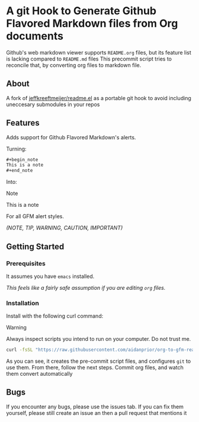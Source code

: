 
# A git Hook to Generate Github Flavored Markdown files from Org documents

Github's web markdown viewer supports `README.org` files, but its feature list is lacking compared to `README.md` files This precommit script tries to reconcile that, by converting org files to markdown file.


## About

A fork of [jeffkreeftmeijer/readme.el](https://github.com/jeffkreeftmeijer/readme.el) as a portable git hook to avoid including uneccesary submodules in your repos


## Features

Adds support for <span class="underline">G</span>​ithub <span class="underline">F</span>​lavored <span class="underline">M</span>​arkdown's alerts.

Turning:

```org
#+begin_note
This is a note
#+end_note
```

Into:

> [!NOTE]
> This is a note
> 

For all GFM alert styles.

*(NOTE, TIP, WARNING, CAUTION, IMPORTANT)*


## Getting Started


### Prerequisites

It assumes you have `emacs` installed.

*This feels like a fairly safe assumption if you are editing `org` files.*


### Installation

Install with the following curl command:

> [!WARNING]
> Always inspect scripts you intend to run on your computer. Do not trust me.
> 

```sh
curl -fsSL "https://raw.githubusercontent.com/aidanprior/org-to-gfm-readme-md/refs/heads/main/install.sh" | sh
```

As you can see, it creates the pre-commit script files, and configures `git` to use them. From there, follow the next steps. Commit org files, and watch them convert automatically


## Bugs

If you encounter any bugs, please use the issues tab. If you can fix them yourself, please still create an issue an then a pull request that mentions it
